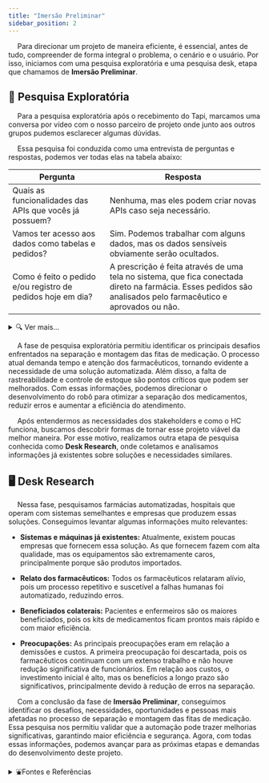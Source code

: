 ```yaml
---
title: "Imersão Preliminar"
sidebar_position: 2
---
```


&emsp; Para direcionar um projeto de maneira eficiente, é essencial, antes de tudo, compreender de forma integral o problema, o cenário e o usuário. Por isso, iniciamos com uma pesquisa exploratória e uma pesquisa desk, etapa que chamamos de **Imersão Preliminar**.

## 📝 Pesquisa Exploratória

&emsp; Para a pesquisa exploratória após o recebimento do Tapi, marcamos uma conversa por vídeo com o nosso parceiro de projeto onde junto aos outros grupos pudemos esclarecer algumas dúvidas.

&emsp; Essa pesquisa foi conduzida como uma entrevista de perguntas e respostas, podemos ver todas elas na tabela abaixo:


| **Pergunta** | **Resposta** |
|-------------|-------------|
| Quais as funcionalidades das APIs que vocês já possuem? | Nenhuma, mas eles podem criar novas APIs caso seja necessário. |
| Vamos ter acesso aos dados como tabelas e pedidos? | Sim. Podemos trabalhar com alguns dados, mas os dados sensíveis obviamente serão ocultados. |
| Como é feito o pedido e/ou registro de pedidos hoje em dia? | A prescrição é feita através de uma tela no sistema, que fica conectada direto na farmácia. Esses pedidos são analisados pelo farmacêutico e aprovados ou não. |

<details>
  <summary>🔍 Ver mais...</summary>
  
| **Pergunta** | **Resposta** |
|-------------|-------------|
| Existe um diagrama de como funciona o sistema de vocês? | Sim, eles irão mandar em outro momento (até o momento atual eles não enviaram). |
| Já existe uma fiscalização de psicotrópicos dos pedidos? | Existe uma contagem manual diária. A preocupação é maior quando o item sai da farmácia, pois eles não têm como ter certeza de que o produto de fato foi utilizado no paciente. Querem criar uma forma de rastreabilidade que intitulam como ‘rastreabilidade à beira do leito’, onde a enfermeira leria o coligo do paciente e do remédio ao utilizá-lo. |
| Os remédios do mesmo bin possuem a mesma data de validade? | Idealmente sim, mas às vezes tem um saquinho fechado dentro do bin com remédios de outra validade. |
| Haverá QR codes em todos os comprimidos? | Todos os medicamentos vão ter sempre identificação: código de barra ou QR Code, mas a posição dele não é garantida. |
| Qual o procedimento quando algum medicamento acaba no estoque? | Não existe um controle de estoque, por isso o médico é avisado e o medicamento não é separado. |
| Que tipo de aprovação o farmacêutico faz antes de montar a fita? Ele verifica se ainda há em estoque o medicamento ou outra opção de remédio para substituir? | O farmacêutico faz uma dupla checagem para ver se não pegaram o medicamento errado. O farmacêutico tem que seguir protocolos institucionais; alguns remédios precisam de permissão da CCIH para liberar. O farmacêutico vê se a prescrição está correta no sentido da administração dos remédios. |
| Faz sentido para vocês manter a opção de modo manual? | Sim, pois é comum que, em algumas situações, tenham que pegar um remédio de forma unitária, mas nada impede de pedir para o robô pegar um item de atendimento na porta. Preferem um comando para pegar apenas um remédio, mas uma coisa não exclui a outra. |
| São contados quantos comprimidos e ampolas de cada remédio entram e saem da farmácia? Se sim, com que frequência? | Os psicotrópicos são contados diariamente, os outros remédios não são contados. O ideal do controle de estoque seria ter o saldo e computar a baixa a cada fita/prescrição entregue. |
| Pensando no projeto que vamos desenvolver, qual o principal desafio que vocês enfrentam hoje em dia no processo de recebimento, separação e montagem das fitas de medicamentos? | O principal desafio é a separação, pois demanda muito tempo e atenção. Pode haver erros que comprometam a segurança do paciente e a eficiência do atendimento. |
| A interface do nosso projeto será responsável só pelas etapas de triagem e separação ou ele será utilizado também pelo estoque/almoxarifado e logística dos remédios? | O sistema vai ser usado na farmácia, mas seria legal outros setores terem acesso a alguns dados. |
| O que acontece quando uma fita volta pra farmácia? Qual é o processo utilizado para tratar essas fitas que voltam? | O medicamento volta quando o paciente tem alta ou quando mudou o procedimento de forma repentina. A enfermeira devolve pra farmácia uma vez ao dia e lá eles devolvem no bin, mas isso não é registrado. Muitas vezes nem sabem de que paciente aquele medicamento voltou. Um grande problema é que as enfermeiras juntam os medicamentos em uma única fita e não identificam as fitas retornadas. |
| Como a equipe da farmácia sabe quando o estoque está acabando? | No olho, totalmente manual. |
| Quais são as funções de cada pessoa no processo? Por exemplo, o que faz o farmacêutico? E o enfermeiro? | Enfermagem não faz parte do processo. O desenvolvimento ocorre dentro da farmácia onde só tem farmacêuticos e técnicos. O farmacêutico recebe a prescrição pronta que o médico enviou, vê se os medicamentos foram prescritos corretamente (triagem da prescrição), e o técnico também ajuda no processo. A separação é a segunda etapa; o técnico de farmácia lista liberada na triagem, pega os medicamentos e coloca em uma bandeja (separada por paciente). Terminada a separação, bipam e selam as fitas, prescrição por prescrição. No final, entregam o saquinho na enfermaria. |
| Em relação à rastreabilidade, entendemos que o que vocês pediram é que o sistema seja capaz de armazenar quais medicamentos um determinado paciente consumiu. Isso está correto? | Rastreabilidade carrega a identidade do medicamento no registro. Adicionar os dados do medicamento para o paciente (lote, quantidade, validade, etc.). Esses dados estão na etiqueta do medicamento (QR Code, barra). Saber também quem vendeu o medicamento para o hospital. O fabricante é um dado importante.  Outro ponto importante: as fitas são montadas em apenas um momento do dia. Ou seja, existe um acúmulo de pedidos e depois esses pedidos são montados de uma vez e entregues de uma vez também, exceto pedidos de emergência.|
| A ideia é que a receita (prescrição) seja adicionada diretamente no sistema que estamos desenvolvendo ou ela apenas será recebida? | Eles já possuem um sistema para que o médico faça as receitas. |
| Há algum passo muito importante que pode ter ficado implícito quando se trata desse processo de triagem, separação e conferência? | Escalonamento futuro do projeto piloto: a farmácia é grande e o tempo de locomoção até todos os medicamentos também é significativo. O protótipo precisa levar em conta uma maior mobilidade. Há também pesos de diferentes medicamentos e a localização (por estarem longe um do outro). É preciso ter um modo de distinção visual, com o nome do medicamento, para não haver erro de identificação. Em um outro mundo, o ideal seria o projeto poder distinguir diferentes remédios misturados. Não é preciso fazer isso, mas seria legal o projeto ser modular para escalonar isso. |
| Ainda com base no processo da triagem, seria possível enviar para a gente um vídeo da tela do computador realizando os procedimentos? | Ela vai mandar uns prints das telas futuramente (ainda não enviado). |
| Quais seriam informações que não poderiam faltar para construirmos nosso banco de dados? | código de produto (CHC). Lembrando que o mesmo remédio com doses diferentes possuem códigos diferentes. Informações do Paciente: nome, leito, HC... |
| Seria interessante para vocês se incluíssemos um histórico de alergias ou doenças ligadas a cada paciente? | O sistema deles possui essa ferramenta, mas dependem do médico ou do enfermeiro para fazer o registro de alergias do paciente. |
| Como é registrada essa “dose unitária” de remédios? Tem alguma logística específica com marcas diferentes dos mesmos remédios? | Os remédios são registrados sempre pelo nome do princípio ativo, sem distinção de marca. |

</details>

&emsp; A fase de pesquisa exploratória permitiu identificar os principais desafios enfrentados na separação e montagem das fitas de medicação. O processo atual demanda tempo e atenção dos farmacêuticos, tornando evidente a necessidade de uma solução automatizada. Além disso, a falta de rastreabilidade e controle de estoque são pontos críticos que podem ser melhorados. Com essas informações, podemos direcionar o desenvolvimento do robô para otimizar a separação dos medicamentos, reduzir erros e aumentar a eficiência do atendimento.

&emsp; Após entendermos as necessidades dos stakeholders e como o HC funciona, buscamos descobrir formas de tornar esse projeto viável da melhor maneira. Por esse motivo, realizamos outra etapa de pesquisa conhecida como **Desk Research**, onde coletamos e analisamos informações já existentes sobre soluções e necessidades similares.

## 🖥️ Desk Research

&emsp;  Nessa fase, pesquisamos farmácias automatizadas, hospitais que operam com sistemas semelhantes e empresas que produzem essas soluções. Conseguimos levantar algumas informações muito relevantes:

* **Sistemas e máquinas já existentes:** Atualmente, existem poucas empresas que fornecem essa solução. As que fornecem fazem com alta qualidade, mas os equipamentos são extremamente caros, principalmente porque são produtos importados.

* **Relato dos farmacêuticos:** Todos os farmacêuticos relataram alívio, pois um processo repetitivo e suscetível a falhas humanas foi automatizado, reduzindo erros.

* **Beneficiados colaterais:** Pacientes e enfermeiros são os maiores beneficiados, pois os kits de medicamentos ficam prontos mais rápido e com maior eficiência.

* **Preocupações:** As principais preocupações eram em relação a demissões e custos. A primeira preocupação foi descartada, pois os farmacêuticos continuam com um extenso trabalho e não houve redução significativa de funcionários. Em relação aos custos, o investimento inicial é alto, mas os benefícios a longo prazo são significativos, principalmente devido à redução de erros na separação.

&emsp; Com a conclusão da fase de **Imersão Preliminar**, conseguimos identificar os desafios, necessidades, oportunidades e pessoas mais afetadas no processo de separação e montagem das fitas de medicação. Essa pesquisa nos permitiu validar que a automação pode trazer melhorias significativas, garantindo maior eficiência e segurança. Agora, com todas essas informações, podemos avançar para as próximas etapas e demandas do desenvolvimento deste projeto.


<details>
  <summary>⛲Fontes e Referências</summary>

* https://www.youtube.com/watch?v=Azu1uGIJiwE 
* https://panoramafarmaceutico.com.br/robo-na-farmacia-amplia-faturamento/ 
* https://rowa.de/br/ 
* https://sisnacmed.com.br/robo-para-farmacia-hospitalar/ 
* https://engeclinic.com/pillpick/ 
* https://www.omnicell.com/resources/video/central-med-automation-service/ 
* https://www.willach-pharmacy-solutions.com/EN/ 

</details>